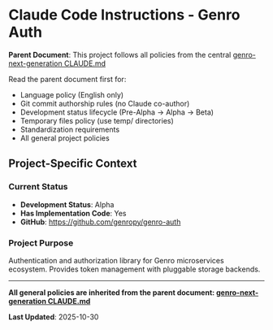 # Claude Code Instructions - Genro Auth

**Parent Document**: This project follows all policies from the central [genro-next-generation CLAUDE.md](https://github.com/genropy/genro-next-generation/blob/main/CLAUDE.md)

Read the parent document first for:
- Language policy (English only)
- Git commit authorship rules (no Claude co-author)
- Development status lifecycle (Pre-Alpha → Alpha → Beta)
- Temporary files policy (use temp/ directories)
- Standardization requirements
- All general project policies

## Project-Specific Context

### Current Status
- **Development Status**: Alpha
- **Has Implementation Code**: Yes
- **GitHub**: https://github.com/genropy/genro-auth

### Project Purpose
Authentication and authorization library for Genro microservices ecosystem. Provides token management with pluggable storage backends.

---

**All general policies are inherited from the parent document: [genro-next-generation CLAUDE.md](https://github.com/genropy/genro-next-generation/blob/main/CLAUDE.md)**

**Last Updated**: 2025-10-30
